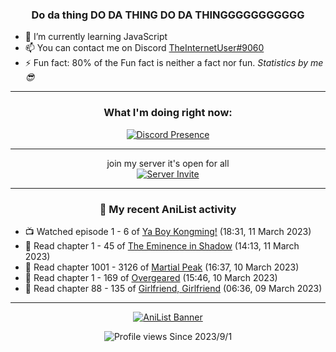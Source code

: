 <div align="center">

### Do da thing DO DA THING DO DA THINGGGGGGGGGGG
</div>

- 🌱 I’m currently learning JavaScript
- 📫 You can contact me on Discord [TheInternetUser#9060](https://discord.com/users/534117072796385300)
- ⚡ Fun fact: 80% of the Fun fact is neither a fact nor fun. _Statistics by me 😎_
<hr>

<div align="center">

### What I'm doing right now:
[![Discord Presence](https://lanyard.cnrad.dev/api/534117072796385300)](https://discord.com/users/534117072796385300)
<hr>

join my server it's open for all <br>
[![Server Invite](https://invidget.switchblade.xyz/bfYgVHxrSs)](https://discord.gg/bfYgVHxrSs)

<hr>
  
### 🌸 My recent AniList activity

</div>

<!-- ANILIST_ACTIVITY:start -->

-   📺 Watched episode 1 - 6 of [Ya Boy Kongming!](https://anilist.co/anime/141774) (18:31, 11 March 2023)
-   📖 Read chapter 1 - 45 of [The Eminence in Shadow](https://anilist.co/manga/106758) (14:13, 11 March 2023)
-   📖 Read chapter 1001 - 3126 of [Martial Peak](https://anilist.co/manga/104494) (16:37, 10 March 2023)
-   📖 Read chapter 1 - 169 of [Overgeared](https://anilist.co/manga/117460) (15:46, 10 March 2023)
-   📖 Read chapter 88 - 135 of [Girlfriend, Girlfriend](https://anilist.co/manga/116266) (06:36, 09 March 2023)

<!-- ANILIST_ACTIVITY:end -->
<hr>

<div align="center">

[![AniList Banner](https://img.anili.st/User/929966)](https://anilist.co/user/TheInternetUser)

![Profile views](https://gpvc.arturio.dev/TheInternetUse7) Since 2023/9/1

</div>
